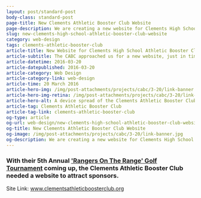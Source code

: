 ```yaml
---
layout: post/standard-post
body-class: standard-post
page-title: New Clements Athletic Booster Club Website
page-description: We are creating a new website for Clements High School's Athletic Booster Club
slug: new-clements-high-school-athletic-booster-club-website
category: web-design
tags: clements-athletic-booster-club
article-title: New Website for Clements High School Athletic Booster Club
article-subtitle: The CABC approached us for a new website, just in time for their annual golf tournament fundraiser
article-datetime: 2016-03-20
article-datepublished: 2016-03-20
article-category: Web Design
article-category-link: web-design
article-time: 20 March 2016
article-hero-img: /img/post-attachments/projects/cabc/3-20/link-banner.jpg
article-hero-img-retina: /img/post-attachments/projects/cabc/3-20/link-banner@2x.jpg
article-hero-alt: A device spread of the Clements Athletic Booster Club website
article-tag: Clements Athletic Booster Club
article-tag-link: clements-athletic-booster-club
og-type: article
og-url: web-design/new-clements-high-school-athletic-booster-club-website
og-title: New Clements Athletic Booster Club Website
og-image: /img/post-attachments/projects/cabc/3-20/link-banner.jpg
og-description: We are creating a new website for Clements High School's Athletic Booster Club
---
```

<div class="row margin-bottom">
	<h3 class="margin-bottom">With their 5th Annual <a href="http://clementsathleticboosterclub.org/cabc-golf-tournament-2016" target="_blank" class="simple">'Rangers On The Range' Golf Tournament</a> coming up, the Clements Athletic Booster Club needed a website to attract sponsors.</h3>
</div>
<div class="row">
	<p class="header">Site Link: <a href="http://clementsathleticboosterclub.org/" target="_blank" class="simple">www.clementsathleticboosterclub.org</a></p>
</div>